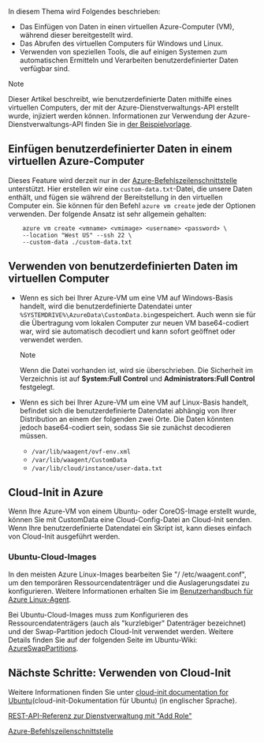 


In diesem Thema wird Folgendes beschrieben:

* Das Einfügen von Daten in einen virtuellen Azure-Computer (VM), während dieser bereitgestellt wird.
* Das Abrufen des virtuellen Computers für Windows und Linux.
* Verwenden von speziellen Tools, die auf einigen Systemen zum automatischen Ermitteln und Verarbeiten benutzerdefinierter Daten verfügbar sind.

> [!NOTE]
> Dieser Artikel beschreibt, wie benutzerdefinierte Daten mithilfe eines virtuellen Computers, der mit der Azure-Dienstverwaltungs-API erstellt wurde, injiziert werden können. Informationen zur Verwendung der Azure-Dienstverwaltungs-API finden Sie in [der Beispielvorlage](https://github.com/Azure/azure-quickstart-templates/tree/master/101-vm-customdata).
> 
> 

## <a name="injecting-custom-data-into-your-azure-virtual-machine"></a>Einfügen benutzerdefinierter Daten in einem virtuellen Azure-Computer
Dieses Feature wird derzeit nur in der [Azure-Befehlszeilenschnittstelle](https://github.com/Azure/azure-xplat-cli) unterstützt. Hier erstellen wir eine `custom-data.txt`-Datei, die unsere Daten enthält, und fügen sie während der Bereitstellung in den virtuellen Computer ein. Sie können für den Befehl `azure vm create` jede der Optionen verwenden. Der folgende Ansatz ist sehr allgemein gehalten:

```
    azure vm create <vmname> <vmimage> <username> <password> \  
    --location "West US" --ssh 22 \  
    --custom-data ./custom-data.txt  
```


## <a name="using-custom-data-in-the-virtual-machine"></a>Verwenden von benutzerdefinierten Daten im virtuellen Computer
* Wenn es sich bei Ihrer Azure-VM um eine VM auf Windows-Basis handelt, wird die benutzerdefinierte Datendatei unter `%SYSTEMDRIVE%\AzureData\CustomData.bin`gespeichert. Auch wenn sie für die Übertragung vom lokalen Computer zur neuen VM base64-codiert war, wird sie automatisch decodiert und kann sofort geöffnet oder verwendet werden.
  
  > [!NOTE]
  > Wenn die Datei vorhanden ist, wird sie überschrieben. Die Sicherheit im Verzeichnis ist auf **System:Full Control** und **Administrators:Full Control** festgelegt.
  > 
  > 
* Wenn es sich bei Ihrer Azure-VM um eine VM auf Linux-Basis handelt, befindet sich die benutzerdefinierte Datendatei abhängig von Ihrer Distribution an einem der folgenden zwei Orte. Die Daten könnten jedoch base64-codiert sein, sodass Sie sie zunächst decodieren müssen.
  
  * `/var/lib/waagent/ovf-env.xml`
  * `/var/lib/waagent/CustomData`
  * `/var/lib/cloud/instance/user-data.txt` 

## <a name="cloud-init-on-azure"></a>Cloud-Init in Azure
Wenn Ihre Azure-VM von einem Ubuntu- oder CoreOS-Image erstellt wurde, können Sie mit CustomData eine Cloud-Config-Datei an Cloud-Init senden. Wenn Ihre benutzerdefinierte Datendatei ein Skript ist, kann dieses einfach von Cloud-Init ausgeführt werden.

### <a name="ubuntu-cloud-images"></a>Ubuntu-Cloud-Images
In den meisten Azure Linux-Images bearbeiten Sie "/ /etc/waagent.conf", um den temporären Ressourcendatenträger und die Auslagerungsdatei zu konfigurieren. Weitere Informationen erhalten Sie im [Benutzerhandbuch für Azure Linux-Agent](../articles/virtual-machines/linux/agent-user-guide.md?toc=%2fazure%2fvirtual-machines%2flinux%2ftoc.json).

Bei Ubuntu-Cloud-Images muss zum Konfigurieren des Ressourcendatenträgers (auch als "kurzlebiger" Datenträger bezeichnet) und der Swap-Partition jedoch Cloud-Init verwendet werden. Weitere Details finden Sie auf der folgenden Seite im Ubuntu-Wiki: [AzureSwapPartitions](https://wiki.ubuntu.com/AzureSwapPartitions).

<!--Every topic should have next steps and links to the next logical set of content to keep the customer engaged-->
## <a name="next-steps-using-cloud-init"></a>Nächste Schritte: Verwenden von Cloud-Init
Weitere Informationen finden Sie unter [cloud-init documentation for Ubuntu](https://help.ubuntu.com/community/CloudInit)(cloud-init-Dokumentation für Ubuntu) (in englischer Sprache).

<!--Link references-->
[REST-API-Referenz zur Dienstverwaltung mit "Add Role"](http://msdn.microsoft.com/library/azure/jj157186.aspx)

[Azure-Befehlszeilenschnittstelle](https://github.com/Azure/azure-xplat-cli)

